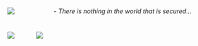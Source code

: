 <h1 align="center"><img align="left" src="https://orhun.dev/img/crow.png"></h1>
        <center>
            <em> - There is nothing in the world that is secured... </em>
        </center>
<h1 align="center"></h1>

<img src="https://github-readme-stats.vercel.app/api?username=vaulteve&&show_icons=true&title_color=df36d8&icon_color=bb2acf&text_color=05f0f7&bg_color=151515">
<img style="margin-left: 45px;" src="https://github-readme-stats.vercel.app/api/top-langs/?username=vaulteve&layout=compact&theme=bear" />
